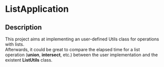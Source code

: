 # ListApplication

## Description

This project aims at implementing an user-defined Utils class for operations with lists.<br/>
Afterwards, it could be great to compare the elapsed time for a list operation (**union**, **intersect**, etc.) between the user implementation and the existent **ListUtils** class.